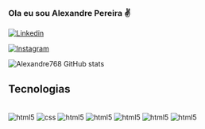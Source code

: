 ### Ola eu sou Alexandre Pereira ✌️

[![Linkedin](https://icons8.com.br/icon/CKyRwYR6uidp/linkedin-circundado)](https://www.linkedin.com/in/alexandre-pereira-de-siqueira-4a05b0234/)

[![Instagram](https://img.shields.io/badge/Instagram-E4405F?style=for-the-badge&logo=instagram&logoColor=white)](https://www.instagram.com/xandy_peereira/)

![Alexandre768 GitHub stats](https://github-readme-stats.vercel.app/api?username=Alexandre768&show_icons=true&theme=transparent)

## Tecnologias 
<div style="display:inline_block"><br/>
<img align="center" alt="html5" src="https://img.shields.io/badge/HTML-239120?style=for-the-badge&logo=html5&logoColor=white"/>
<img align="center" alt="css" src="https://img.shields.io/badge/CSS3-1572B6?style=for-the-badge&logo=css3&logoColor=white"/>
<img align="center" alt="html5" src="https://img.shields.io/badge/PHP-777BB4?style=for-the-badge&logo=php&logoColor=white"/>
<img align="center" alt="html5" src="https://img.shields.io/badge/Java-ED8B00?style=for-the-badge&logo=java&logoColor=white"/>
<img align="center" alt="html5" src="https://img.shields.io/badge/MySQL-00000F?style=for-the-badge&logo=mysql&logoColor=white"/>
<img align="center" alt="html5" src="https://img.shields.io/badge/SQLite-07405E?style=for-the-badge&logo=sqlite&logoColor=white"/>
<img align="center" alt="html5" src="https://img.shields.io/badge/Android_Studio-3DDC84?style=for-the-badge&logo=android-studio&logoColor=white"/>
</div>

